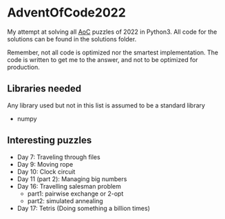 # AdventOfCode2022

My attempt at solving all [AoC](https://adventofcode.com/2022) puzzles of 2022 in Python3.
All code for the solutions can be found in the solutions folder.


Remember, not all code is optimized nor the smartest implementation. The code is written to get me to the answer, and not to be optimized for production.

## Libraries needed
Any library used but not in this list is assumed to be a standard library

- numpy

## Interesting puzzles
- Day 7: Traveling through files
- Day 9: Moving rope
- Day 10: Clock circuit
- Day 11 (part 2): Managing big numbers
- Day 16: Travelling salesman problem
  - part1: pairwise exchange or 2-opt
  - part2: simulated annealing
- Day 17: Tetris (Doing something a billion times)